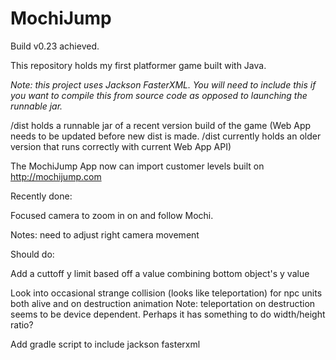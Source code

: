 # MochiJump
Build v0.23 achieved.

This repository holds my first platformer game built with Java.

*Note: this project uses Jackson FasterXML. You will need to include this if you want to compile this from source code as opposed to launching the runnable jar.*

/dist holds a runnable jar of a recent version build of the game (Web App needs to be updated before new dist is made. /dist currently holds an older version that runs correctly with current Web App API)

The MochiJump App now can import customer levels built on http://mochijump.com

Recently done:

Focused camera to zoom in on and follow Mochi.

Notes: need to adjust right camera movement

Should do:

Add a cuttoff y limit based off a value combining bottom object's y value

Look into occasional strange collision (looks like teleportation) for npc units both alive and on destruction animation
Note: teleportation on destruction seems to be device dependent. Perhaps it has something to do width/height ratio?

Add gradle script to include jackson fasterxml
